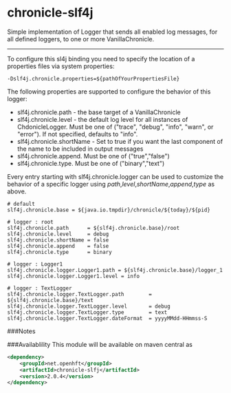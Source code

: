 chronicle-slf4j
===============
Simple implementation of Logger that sends all enabled log messages, for all defined loggers, to one or more VanillaChronicle.

---

To configure this sl4j binding you need to specify the location of a properties files via system properties:
```
-Dslf4j.chronicle.properties=${pathOfYourPropertiesFile}
```

The following properties are supported to configure the behavior of this logger:
  * slf4j.chronicle.path - the base target of a VanillaChronicle
  * slf4j.chronicle.level - the default log level for all instances of ChdonicleLogger. Must be one of ("trace", "debug", "info", "warn", or "error"). If not specified, defaults to "info".
  * slf4j.chronicle.shortName - Set to true if you want the last component of the name to be included in output messages
  * slf4j.chronicle.append. Must be one of ("true","false")
  * slf4j.chronicle.type. Must be one of ("binary","text")

Every entry starting with slf4j.chronicle.logger can be used to customize the behavior of a specific logger using _path_,_level_,_shortName_,_append_,_type_ as above.

```properties
# default
slf4j.chronicle.base = ${java.io.tmpdir}/chronicle/${today}/${pid}

# logger : root
slf4j.chronicle.path      = ${slf4j.chronicle.base}/root
slf4j.chronicle.level     = debug
slf4j.chronicle.shortName = false
slf4j.chronicle.append    = false
slf4j.chronicle.type      = binary

# logger : Logger1
slf4j.chronicle.logger.Logger1.path = ${slf4j.chronicle.base}/logger_1
slf4j.chronicle.logger.Logger1.level = info

# logger : TextLogger
slf4j.chronicle.logger.TextLogger.path        = ${slf4j.chronicle.base}/text
slf4j.chronicle.logger.TextLogger.level       = debug
slf4j.chronicle.logger.TextLogger.type        = text
slf4j.chronicle.logger.TextLogger.dateFormat  = yyyyMMdd-HHmmss-S
```

###Notes



###Availablility
This module will be available on maven central as

```xml
<dependency>
    <groupId>net.openhft</groupId>
    <artifactId>chronicle-slfj</artifactId>
    <version>2.0.4</version>
</dependency>
```
    